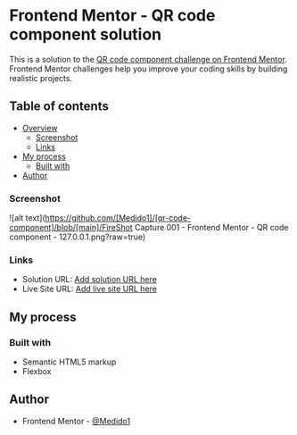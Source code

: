 # Frontend Mentor - QR code component solution
This is a solution to the [QR code component challenge on Frontend Mentor](https://www.frontendmentor.io/challenges/qr-code-component-iux_sIO_H). Frontend Mentor challenges help you improve your coding skills by building realistic projects. 

## Table of contents

- [Overview](#overview)
  - [Screenshot](#screenshot)
  - [Links](#links)
- [My process](#my-process)
  - [Built with](#built-with)
- [Author](#author)

### Screenshot

![alt text](https://github.com/[Medido1]/[qr-code-component]/blob/[main]/FireShot Capture 001 - Frontend Mentor - QR code component - 127.0.0.1.png?raw=true)

### Links

- Solution URL: [Add solution URL here](https://github.com/Medido1/qr-code-component)
- Live Site URL: [Add live site URL here](https://your-live-site-url.com)

## My process

### Built with

- Semantic HTML5 markup
- Flexbox

## Author

- Frontend Mentor - [@Medido1](https://www.frontendmentor.io/profile/Medido1)

